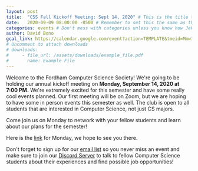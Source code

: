 ```yaml
---
layout: post
title:  "CSS Fall Kickoff Meeting: Sept 14, 2020" # This is the title that is displayed to users
date:   2020-09-09 08:00:00 -0500 # Remember to set this the same as the filename to avoid confusion
categories: events # Don't mess with categories unless you know how Jekyll works
author: David Bono
gcal_link: https://calendar.google.com/event?action=TEMPLATE&tmeid=Mmw1aWZmbWswNzAzc25oc2E0ZnYxaGN1NjAgZWJvYXJkLmNzc0Bt&tmsrc=eboard.css%40gmail.com
# Uncomment to attach downloads
# downloads:
#     - file_url: /assets/downloads/example_file.pdf
#       name: Example File
---
```


Welcome to the Fordham Computer Science Society! We're going to be holding our annual kickoff meeting on **Monday, September 14, 2020 at 7:00 PM.** We're extremely excited for this semester and have some really cool events planned. Our first meeting will be on Zoom, but we are hoping to have some in person events this semester as well. The club is open to all students that are interested in Computer Science, not just CS majors. 

Come join us on Monday to network with your fellow students and learn about our plans for the semester!

Here is the [link](https://fordham.zoom.us/j/96984820365) for Monday, we hope to see you there.

Don't forget to sign up for our [email list](https://github.us9.list-manage.com/subscribe/post?u=cf1fafbda315812617288f238&id=d0fcfb2a4b) so you never miss an event and make sure to join our [Discord Server](https://discord.gg/mQXN2rT) to talk to fellow Computer Science students about their experiences and find possible job opportunities!